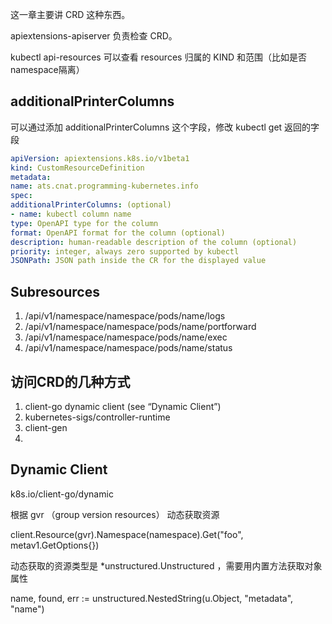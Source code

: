 
这一章主要讲 CRD 这种东西。

apiextensions-apiserver 负责检查 CRD。

kubectl api-resources 可以查看 resources 归属的 KIND 和范围（比如是否namespace隔离）

## additionalPrinterColumns

可以通过添加 additionalPrinterColumns 这个字段，修改 kubectl get 返回的字段

```yaml
apiVersion: apiextensions.k8s.io/v1beta1
kind: CustomResourceDefinition
metadata:
name: ats.cnat.programming-kubernetes.info
spec:
additionalPrinterColumns: (optional)
- name: kubectl column name
type: OpenAPI type for the column
format: OpenAPI format for the column (optional)
description: human-readable description of the column (optional)
priority: integer, always zero supported by kubectl
JSONPath: JSON path inside the CR for the displayed value
```

## Subresources

1. /api/v1/namespace/namespace/pods/name/logs
1. /api/v1/namespace/namespace/pods/name/portforward
1. /api/v1/namespace/namespace/pods/name/exec
1. /api/v1/namespace/namespace/pods/name/status

## 访问CRD的几种方式

1. client-go dynamic client (see “Dynamic Client”)
2. kubernetes-sigs/controller-runtime
3. client-gen
4. 

## Dynamic Client

k8s.io/client-go/dynamic

根据 gvr （group version resources） 动态获取资源

  client.Resource(gvr).Namespace(namespace).Get("foo", metav1.GetOptions{})
  
动态获取的资源类型是 *unstructured.Unstructured ，需要用内置方法获取对象属性

name, found, err := unstructured.NestedString(u.Object, "metadata", "name")


